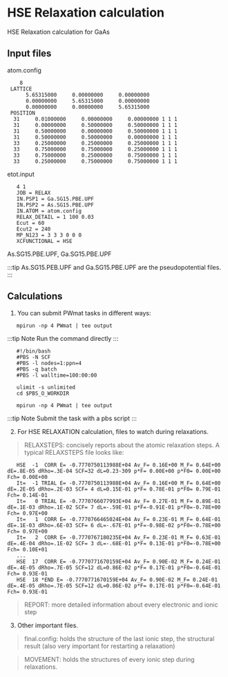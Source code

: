 # HSE Relaxation calculation

HSE Relaxation calculation for GaAs

## Input files

atom.config

```dotnetcli
    8
 LATTICE
      5.65315000     0.00000000     0.00000000
      0.00000000     5.65315000     0.00000000
      0.00000000     0.00000000     5.65315000
 POSITION
  31     0.01000000     0.00000000     0.00000000 1 1 1
  31     0.00000000     0.50000000     0.50000000 1 1 1
  31     0.50000000     0.00000000     0.50000000 1 1 1
  31     0.50000000     0.50000000     0.00000000 1 1 1
  33     0.25000000     0.25000000     0.25000000 1 1 1
  33     0.75000000     0.75000000     0.25000000 1 1 1
  33     0.75000000     0.25000000     0.75000000 1 1 1
  33     0.25000000     0.75000000     0.75000000 1 1 1
```

etot.input

```dotnetcli
   4 1
   JOB = RELAX
   IN.PSP1 = Ga.SG15.PBE.UPF
   IN.PSP2 = As.SG15.PBE.UPF
   IN.ATOM = atom.config
   RELAX_DETAIL = 1 100 0.03
   Ecut = 60
   Ecut2 = 240
   MP_N123 = 3 3 3 0 0 0
   XCFUNCTIONAL = HSE
```

As.SG15.PBE.UPF, Ga.SG15.PBE.UPF

:::tip
As.SG15.PEB.UPF and Ga.SG15.PBE.UPF are the pseudopotential files.
:::

## Calculations

1. You can submit PWmat tasks in different ways:

```dotnetcli
   mpirun -np 4 PWmat | tee output
```

:::tip Note
Run the command directly
:::

```dotnetcli
   #!/bin/bash
   #PBS -N SCF
   #PBS -l nodes=1:ppn=4
   #PBS -q batch
   #PBS -l walltime=100:00:00

   ulimit -s unlimited
   cd $PBS_O_WORKDIR

   mpirun -np 4 PWmat | tee output
```

:::tip Note
Submit the task with a pbs script
:::

2. For HSE RELAXATION calculation, files to watch during relaxations.

> RELAXSTEPS: concisely reports about the atomic relaxation steps. A typical RELAXSTEPS file looks like:

```dotnetcli
   HSE  -1  CORR E= -0.7770750113988E+04 Av_F= 0.16E+00 M_F= 0.64E+00 dE=.8E-05 dRho=.3E-04 SCF=32 dL=0.23-309 p*F= 0.00E+00 p*F0= 0.00E+00 Fch= 0.00E+00
   It=  -1 TRIAL E= -0.7770750113988E+04 Av_F= 0.16E+00 M_F= 0.64E+00 dE=.2E-05 dRho=.2E-03 SCF= 4 dL=0.15E-01 p*F= 0.78E-01 p*F0= 0.79E-01 Fch= 0.14E-01
   It=   0 TRIAL E= -0.7770766077993E+04 Av_F= 0.27E-01 M_F= 0.89E-01 dE=.1E-03 dRho=.1E-02 SCF= 7 dL=-.59E-01 p*F=-0.91E-01 p*F0=-0.78E+00 Fch= 0.97E+00
   It=   1  CORR E= -0.7770766465024E+04 Av_F= 0.23E-01 M_F= 0.64E-01 dE=.1E-03 dRho=.6E-03 SCF= 6 dL=-.67E-01 p*F=-0.98E-02 p*F0=-0.78E+00 Fch= 0.97E+00
   It=   2  CORR E= -0.7770767180235E+04 Av_F= 0.23E-01 M_F= 0.63E-01 dE=.4E-04 dRho=.1E-02 SCF= 3 dL=-.68E-01 p*F= 0.13E-01 p*F0=-0.78E+00 Fch= 0.10E+01
   ...
   HSE  17  CORR E= -0.7770771670159E+04 Av_F= 0.90E-02 M_F= 0.24E-01 dE=.4E-05 dRho=.7E-05 SCF=12 dL=0.86E-02 p*F= 0.17E-01 p*F0=-0.64E-01 Fch= 0.93E-01
   HSE  18 *END E= -0.7770771670159E+04 Av_F= 0.90E-02 M_F= 0.24E-01 dE=.4E-05 dRho=.7E-05 SCF=12 dL=0.86E-02 p*F= 0.17E-01 p*F0=-0.64E-01 Fch= 0.93E-01
```

> REPORT: more detailed information about every electronic and ionic step

3. Other important files.

> final.config: holds the structure of the last ionic step, the structural result (also very important for restarting a relaxation)

> MOVEMENT: holds the structures of every ionic step during relaxations.
